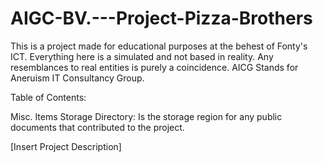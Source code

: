  # AIGC-BV.---Project-Pizza-Brothers
This is a project made for educational purposes at the behest of Fonty's ICT. Everything here is a simulated and not based in reality. Any resemblances to real entities is purely a coincidence. AICG Stands for Aneruism IT Consultancy Group.

Table of Contents:

Misc. Items Storage Directory: Is the storage region for any public documents that contributed to the project.

[Insert Project Description]

